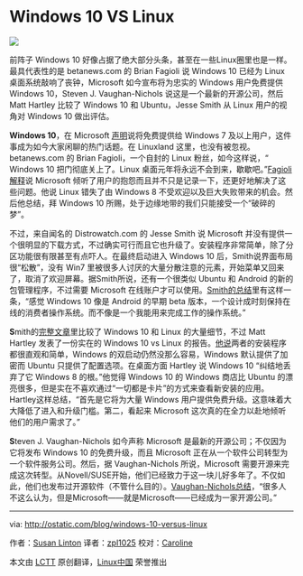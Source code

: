 Windows 10 VS Linux
================================================================================
![](https://farm4.staticflickr.com/3852/14863156322_e4edbae70e_t.jpg)

前阵子 Windows 10 好像占据了绝大部分头条，甚至在一些Linux圈里也是一样。最具代表性的是 betanews.com 的 Brian Fagioli 说 Windows 10 已经为 Linux 桌面系统敲响了丧钟，Microsoft 如今宣布将为忠实的 Windows 用户免费提供 Windows 10，Steven J. Vaughan-Nichols 说这是一个最新的开源公司，然后 Matt Hartley 比较了 Windows 10 和 Ubuntu，Jesse Smith 从 Linux 用户的视角对 Windows 10 做出评估。

**Windows 10**，在 Microsoft [声明][1]说将免费提供给 Windows 7 及以上用户，这件事成为如今大家闲聊的热门话题。在 Linuxland 这里，也没有被忽视。betanews.com 的 Brian Fagioli，一个自封的 Linux 粉丝，如今这样说，“ Windows 10 把门彻底关上了。Linux 桌面元年将永远不会到来，歇歇吧。”[Fagioli解释][2]说 Microsoft 倾听了用户的抱怨而且并不只是记录一下，还更好地解决了这些问题。他说 Linux 错失了由 Windows 8 不受欢迎以及巨大失败带来的机会。然后他总结，拜 Windows 10 所赐，处于边缘地带的我们只能接受一个“破碎的梦”。

不过，来自闻名的 Distrowatch.com 的 Jesse Smith 说 Microsoft 并没有提供一个很明显的下载方式，不过确实可行而且它也升级了。安装程序非常简单，除了分区功能很有限甚至有点吓人。在最终启动进入 Windows 10 后，Smith说界面布局很“松散”，没有 Win7 里被很多人讨厌的大量分散注意的元素，开始菜单又回来了，取消了欢迎屏幕。据Smith所说，还有一个很类似 Ubuntu 和 Android 的新的包管理程序，不过需要 Microsoft 在线账户才可以使用。[Smith的总结][3]里有这样一条，“感觉 Windows 10 像是 Android 的早期 beta 版本，一个设计成时刻保持在线的消费者操作系统。而不像是一个我能用来完成工作的操作系统。”

**S**mith的[完整文章][4]里比较了 Windows 10 和 Linux 的大量细节，不过 Matt Hartley 发表了一份实在的 Windows 10 vs Linux 的报告。[他说][5]两者的安装程序都很直观和简单，Windows 的双启动仍然没那么容易，Windows 默认提供了加密而 Ubuntu 只提供了配置选项。在桌面方面 Hartley 说 Windows 10 “纠结地丢弃了它 Windows 8 的根。”他觉得 Windows 10 的 Windows 商店比 Ubuntu 的漂亮很多，但是实在不喜欢通过“一切都是卡片”的方式来查看新安装的应用。Hartley这样总结，“首先是它将为大量 Windows 用户提供免费升级。这意味着大大降低了进入和升级门槛。第二，看起来 Microsoft 这次真的在全力以赴地倾听他们的用户需求了。”

**S**teven J. Vaughan-Nichols 如今声称 Microsoft 是最新的开源公司；不仅因为它将发布 Windows 10 的免费升级，而且 Microsoft 正在从一个软件公司转型为一个软件服务公司。然后，据 Vaughan-Nichols 所说，Microsoft 需要开源来完成这次转型。从Novell/SUSE开始，他们已经致力于这一块儿好多年了。不仅如此，他们也发布过开源软件（不管什么目的）。[Vaughan-Nichols总结][6]，“很多人不这么认为，但是Microsoft——就是Microsoft——已经成为一家开源公司。”

--------------------------------------------------------------------------------

via: http://ostatic.com/blog/windows-10-versus-linux

作者：[Susan Linton][a]
译者：[zpl1025](https://github.com/zpl1025)
校对：[Caroline](https://github.com/carolinewuyan)

本文由 [LCTT](https://github.com/LCTT/TranslateProject) 原创翻译，[Linux中国](http://linux.cn/) 荣誉推出

[a]:http://ostatic.com/member/susan-linton
[1]:https://news.google.com/news/section?q=microsoft+windows+10+free&ie=UTF-8&oe=UTF-8
[2]:http://betanews.com/2015/01/25/windows-10-is-the-final-nail-in-the-coffin-for-the-linux-desktop/
[3]:http://blowingupbits.com/2015/01/an-outsiders-perspective-on-windows-10-preview/
[4]:http://blowingupbits.com/2015/01/an-outsiders-perspective-on-windows-10-preview/
[5]:http://www.datamation.com/open-source/windows-vs-linux-the-2015-version-1.html
[6]:http://www.zdnet.com/article/microsoft-the-open-source-company/
